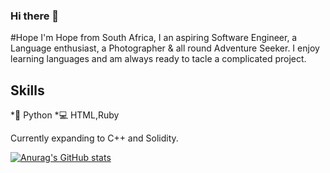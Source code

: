 ### Hi there 👋

#Hope
I'm Hope from South Africa, I an aspiring Software Engineer, a Language enthusiast, a Photographer & all round Adventure Seeker. I enjoy learning languages and am always ready to tacle a complicated project.

## Skills 
*🐍 Python
*💻 HTML,Ruby

Currently expanding to C++ and Solidity.

[![Anurag's GitHub stats](https://github-readme-stats.vercel.app/api?username=stormyseaz)](https://github.com/anuraghazra/github-readme-stats)
